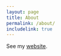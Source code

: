 ```yaml
---
layout: page
title: About
permalink: /about/
includelink: true
---
```


See my [website](https://rohanc.live/).
